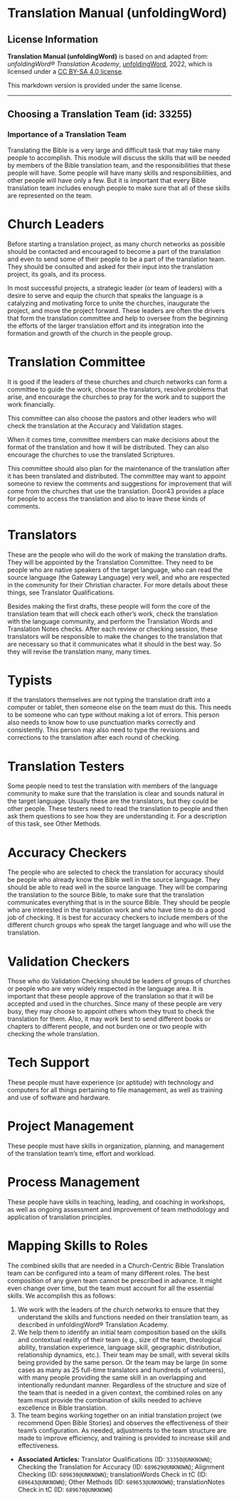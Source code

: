 # Translation Manual (unfoldingWord)

## License Information

**Translation Manual (unfoldingWord)** is based on and adapted from: _unfoldingWord® Translation Academy_, [unfoldingWord](https://unfoldingword.org/utw), 2022, which is licensed under a [CC BY-SA 4.0 license](https://creativecommons.org/licenses/by-sa/4.0/legalcode.en).

This markdown version is provided under the same license.



--------------------------------

## Choosing a Translation Team (id: 33255)

### Importance of a Translation Team

Translating the Bible is a very large and difficult task that may take many people to accomplish. This module will discuss the skills that will be needed by members of the Bible translation team, and the responsibilities that these people will have. Some people will have many skills and responsibilities, and other people will have only a few. But it is important that every Bible translation team includes enough people to make sure that all of these skills are represented on the team.

Church Leaders
==============

Before starting a translation project, as many church networks as possible should be contacted and encouraged to become a part of the translation and even to send some of their people to be a part of the translation team. They should be consulted and asked for their input into the translation project, its goals, and its process.

In most successful projects, a strategic leader (or team of leaders) with a desire to serve and equip the church that speaks the language is a catalyzing and motivating force to unite the churches, inaugurate the project, and move the project forward. These leaders are often the drivers that form the translation committee and help to oversee from the beginning the efforts of the larger translation effort and its integration into the formation and growth of the church in the people group.

Translation Committee
=====================

It is good if the leaders of these churches and church networks can form a committee to guide the work, choose the translators, resolve problems that arise, and encourage the churches to pray for the work and to support the work financially.

This committee can also choose the pastors and other leaders who will check the translation at the Accuracy and Validation stages.

When it comes time, committee members can make decisions about the format of the translation and how it will be distributed. They can also encourage the churches to use the translated Scriptures.

This committee should also plan for the maintenance of the translation after it has been translated and distributed. The committee may want to appoint someone to review the comments and suggestions for improvement that will come from the churches that use the translation. Door43 provides a place for people to access the translation and also to leave these kinds of comments.

Translators
===========

These are the people who will do the work of making the translation drafts. They will be appointed by the Translation Committee. They need to be people who are native speakers of the target language, who can read the source language (the Gateway Language) very well, and who are respected in the community for their Christian character. For more details about these things, see Translator Qualifications.

Besides making the first drafts, these people will form the core of the translation team that will check each other’s work, check the translation with the language community, and perform the Translation Words and Translation Notes checks. After each review or checking session, these translators will be responsible to make the changes to the translation that are necessary so that it communicates what it should in the best way. So they will revise the translation many, many times.

Typists
=======

If the translators themselves are not typing the translation draft into a computer or tablet, then someone else on the team must do this. This needs to be someone who can type without making a lot of errors. This person also needs to know how to use punctuation marks correctly and consistently. This person may also need to type the revisions and corrections to the translation after each round of checking.

Translation Testers
===================

Some people need to test the translation with members of the language community to make sure that the translation is clear and sounds natural in the target language. Usually these are the translators, but they could be other people. These testers need to read the translation to people and then ask them questions to see how they are understanding it. For a description of this task, see Other Methods.

Accuracy Checkers
=================

The people who are selected to check the translation for accuracy should be people who already know the Bible well in the source language. They should be able to read well in the source language. They will be comparing the translation to the source Bible, to make sure that the translation communicates everything that is in the source Bible. They should be people who are interested in the translation work and who have time to do a good job of checking. It is best for accuracy checkers to include members of the different church groups who speak the target language and who will use the translation.

Validation Checkers
===================

Those who do Validation Checking should be leaders of groups of churches or people who are very widely respected in the language area. It is important that these people approve of the translation so that it will be accepted and used in the churches. Since many of these people are very busy, they may choose to appoint others whom they trust to check the translation for them. Also, it may work best to send different books or chapters to different people, and not burden one or two people with checking the whole translation.

Tech Support
============

These people must have experience (or aptitude) with technology and computers for all things pertaining to file management, as well as training and use of software and hardware.

Project Management
==================

These people must have skills in organization, planning, and management of the translation team’s time, effort and workload.

Process Management
==================

These people have skills in teaching, leading, and coaching in workshops, as well as ongoing assessment and improvement of team methodology and application of translation principles.

Mapping Skills to Roles
=======================

The combined skills that are needed in a Church\-Centric Bible Translation team can be configured into a team of many different roles. The best composition of any given team cannot be prescribed in advance. It might even change over time, but the team must account for all the essential skills. We accomplish this as follows:

1. We work with the leaders of the church networks to ensure that they understand the skills and functions needed on their translation team, as described in unfoldingWord® Translation Academy.
2. We help them to identify an initial team composition based on the skills and contextual reality of their team (e.g., size of the team, theological ability, translation experience, language skill, geographic distribution, relationship dynamics, etc.). Their team may be small, with several skills being provided by the same person. Or the team may be large (in some cases as many as 25 full\-time translators and hundreds of volunteers), with many people providing the same skill in an overlapping and intentionally redundant manner. Regardless of the structure and size of the team that is needed in a given context, the combined roles on any team must provide the combination of skills needed to achieve excellence in Bible translation.
3. The team begins working together on an initial translation project (we recommend Open Bible Stories) and observes the effectiveness of their team’s configuration. As needed, adjustments to the team structure are made to improve efficiency, and training is provided to increase skill and effectiveness.

* **Associated Articles:** Translator Qualifications (ID: `33350@UNKNOWN`); Checking the Translation for Accuracy (ID: `689629@UNKNOWN`); Alignment Checking (ID: `689630@UNKNOWN`); translationWords Check in tC (ID: `689643@UNKNOWN`); Other Methods (ID: `689653@UNKNOWN`); translationNotes Check in tC (ID: `689670@UNKNOWN`)

